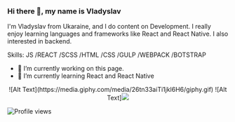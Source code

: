 ### Hi there 👋, my name is Vladyslav

I'm Vladyslav from Ukaraine, and I do content on Development. I really enjoy learning languages and frameworks like React and React Native. I also interested in backend.

Skills: JS /REACT /SCSS /HTML /CSS  /GULP /WEBPACK /BOTSTRAP

- 🔭 I’m currently working on this page. 
- 🌱 I’m currently learning React and React Native 

<p align="center">
  ![Alt Text](https://media.giphy.com/media/26tn33aiTi1jkl6H6/giphy.gif)
   ![Alt Text]<img src="(https://media.giphy.com/media/26tn33aiTi1jkl6H6/giphy.gif)" />
</p>

 

![Profile views](https://gpvc.arturio.dev/vladyslavos)  
